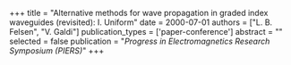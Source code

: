 +++
title = "Alternative methods for wave propagation in graded index waveguides (revisited): I. Uniform"
date = 2000-07-01
authors = ["L. B. Felsen", "V. Galdi"]
publication_types = ['paper-conference']
abstract = ""
selected = false
publication = "*Progress in Electromagnetics Research Symposium (PIERS)*"
+++

